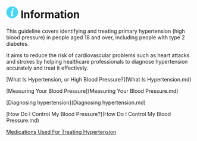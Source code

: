 # <img src="images/info.svg" width="32"> Information


This guideline covers identifying and treating primary hypertension (high blood pressure) in people aged 18 and over, including people with type 2 diabetes. 

It aims to reduce the risk of cardiovascular problems such as heart attacks and strokes by helping healthcare professionals to diagnose hypertension accurately and treat it effectively.


[What Is Hypertension, or High Blood Pressure?](What Is Hypertension.md)

[Measuring Your Blood Pressure](Measuring Your Blood Pressure.md)

[Diagnosing hypertension](Diagnosing hypertension.md)


[How Do I Control My Blood Pressure?](How Do I Control My Blood Pressure.md)

[Medications Used For Treating Hypertension](Medications.md)









